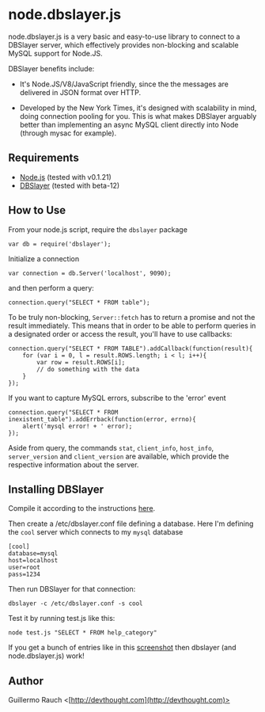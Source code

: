 node.dbslayer.js
=================

node.dbslayer.js is a very basic and easy-to-use library to connect to a DBSlayer server, which effectively provides non-blocking and scalable MySQL support for Node.JS. 

DBSlayer benefits include:

* It's Node.JS/V8/JavaScript friendly, since the the messages are delivered in JSON format over HTTP.

* Developed by the New York Times, it's designed with scalability in mind, doing connection pooling for you. This is what makes DBSlayer arguably better than implementing an async MySQL client directly into Node (through mysac for example).

Requirements
------------

* [Node.js](http://nodejs.org/) (tested with v0.1.21)
* [DBSlayer](http://code.nytimes.com/projects/dbslayer/) (tested with beta-12)

How to Use
----------
	
From your node.js script, require the `dbslayer` package

	var db = require('dbslayer');

Initialize a connection

	var connection = db.Server('localhost', 9090);
	
and then perform a query:

	connection.query("SELECT * FROM table");
	
To be truly non-blocking, `Server::fetch` has to return a promise and not the result immediately. This means that in order to be able to perform queries in a designated order or access the result, you'll have to use callbacks:

	connection.query("SELECT * FROM TABLE").addCallback(function(result){
		for (var i = 0, l = result.ROWS.length; i < l; i++){
			var row = result.ROWS[i];
			// do something with the data
		}
	});
	
If you want to capture MySQL errors, subscribe to the 'error' event

	connection.query("SELECT * FROM inexistent_table").addErrback(function(error, errno){
		alert('mysql error! + ' error);
	});
	
Aside from query, the commands `stat`, `client_info`, `host_info`, `server_version` and `client_version` are available, which provide the respective information about the server.

Installing DBSlayer
-------------------

Compile it according to the instructions [here](http://code.nytimes.com/projects/dbslayer/wiki).

Then create a /etc/dbslayer.conf file defining a database. Here I'm defining the `cool` server which connects to my `mysql` database

	[cool]
	database=mysql
	host=localhost
	user=root
	pass=1234
	
Then run DBSlayer for that connection:

	dbslayer -c /etc/dbslayer.conf -s cool
	
Test it by running test.js like this:

	node test.js "SELECT * FROM help_category"
	
If you get a bunch of entries like in this [screenshot](http://cld.ly/9aosh) then dbslayer (and node.dbslayer.js) work!

Author
------

Guillermo Rauch <[http://devthought.com](http://devthought.com)>